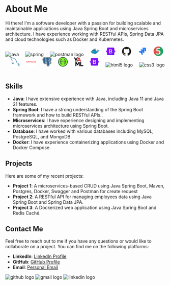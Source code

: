 # About Me

Hi there! I'm a software developer with a passion for building scalable and maintainable applications using Java Spring Boot and microservices architecture. I have experience working with RESTful APIs, Spring Data JPA and cloud technologies such as Docker and Kubernetes.

<div align="left">
  <img src="https://cdn.jsdelivr.net/gh/devicons/devicon/icons/java/java-original.svg" height="30" alt="java"  />
  <img width="12" />
  <img src="https://cdn.jsdelivr.net/gh/devicons/devicon/icons/spring/spring-original.svg" height="30" alt="spring"  />
  <img width="12" />
  <img src="https://cdn.jsdelivr.net/gh/devicons/devicon/icons/postman/postman-original.svg" height="30" alt="postman logo"  />
  <img width="12" />
  <img src="https://github.com/devicons/devicon/blob/master/icons/docker/docker-original.svg" height="30" alt="docker logo"  />
  <img width="12" />
  <img src="https://github.com/devicons/devicon/blob/master/icons/bootstrap/bootstrap-original.svg" height="30" alt="bootstrap logo"  />
  <img width="12" />
  <img src="https://github.com/devicons/devicon/blob/master/icons/github/github-original.svg" height="30" alt="github logo"  />
  <img width="12" />
  <img src="https://github.com/devicons/devicon/blob/master/icons/jira/jira-original.svg" height="30" alt="jira logo"  />
  <img width="12" />
  <img src="https://github.com/devicons/devicon/blob/master/icons/junit/junit-original.svg" height="30" alt="junit logo"  />
  <img width="12" />
  <img src="https://github.com/devicons/devicon/blob/master/icons/mysql/mysql-original.svg" height="30" alt="mysql logo"  />
  <img width="12" />
  <img src="https://github.com/devicons/devicon/blob/master/icons/oracle/oracle-original.svg" height="30" alt="oracle logo"  />
  <img width="12" />
  <img src="https://github.com/devicons/devicon/blob/master/icons/postgresql/postgresql-original.svg" height="30" alt="postgresql logo"  />
  <img width="12" />
  <img src="https://github.com/devicons/devicon/blob/master/icons/swagger/swagger-original.svg" height="30" alt="swagger logo"  />
  <img width="12" />
  <img src="https://github.com/devicons/devicon/blob/master/icons/yaml/yaml-original.svg" height="30" alt="yaml logo"  />
  <img width="12" />
  <img src="https://github.com/devicons/devicon/blob/master/icons/bootstrap/bootstrap-original.svg" height="30" alt="bootstrap logo"  />
  <img width="12" />
  <img src="https://cdn.jsdelivr.net/gh/devicons/devicon/icons/html5/html5-original.svg" height="30" alt="html5 logo"  />
  <img width="12" />
  <img src="https://cdn.jsdelivr.net/gh/devicons/devicon/icons/css3/css3-original.svg" height="30" alt="css3 logo"  />
  <img width="12" />

  
</div>

## Skills

- **Java**: I have extensive experience with Java, including Java 11 and Java 21 features.
- **Spring Boot**: I have a strong understanding of the Spring Boot framework and how to build RESTful APIs..
- **Microservices**: I have experience designing and implementing microservices architecture using Spring Boot.
- **Database**: I have worked with various databases including MySQL, PostgreSQL, and MongoDB.
- **Docker**: I have experience containerizing applications using Docker and Docker Compose.

## Projects

Here are some of my recent projects:

- **Project 1**: A microservices-based CRUD using Java Spring Boot, Maven, Postgres, Docker, Swagger and Postman for create request
- **Project 2**: A RESTful API for managing employees data using Java Spring Boot and Spring Data JPA.
- **Project 3**: A Dockerized web application using Java Spring Boot and Redis Caché.

## Contact Me

Feel free to reach out to me if you have any questions or would like to collaborate on a project. You can find me on the following platforms:

- **LinkedIn**: [LinkedIn Profile](https://www.linkedin.com/in/jspg/) 
- **GitHub**: [GitHub Profile](https://github.com/jstivenpg)
- **Email**: [Personal Email](jstivenpachong@gmail.com)

<div align="left">
  <img src="https://img.shields.io/static/v1?message=GitHub&logo=github&label=&color=white&logoColor=black&labelColor=&style=for-the-badge" height="35" alt="github logo"  />
  <img src="https://img.shields.io/static/v1?message=Gmail&logo=gmail&label=&color=D14836&logoColor=white&labelColor=&style=for-the-badge" height="35" alt="gmail logo"  />
  <img src="https://img.shields.io/static/v1?message=LinkedIn&logo=linkedin&label=&color=0077B5&logoColor=white&labelColor=&style=for-the-badge" height="35" alt="linkedin logo"  />
</div>

